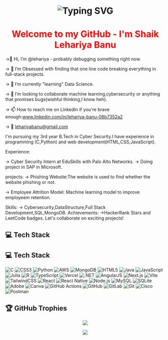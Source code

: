 
<h1 align="center">
  <img src="https://readme-typing-svg.demolab.com?font=Fira+Code&weight=600&size=28&pause=1000&color=32CD32&center=true&vCenter=true&width=900&lines=Welcome+to+my+GitHub+-+I'm+Shaik+Lehariya+Banu" alt="Typing SVG" />
</h1>

<h1 align="center">
  <font color="red">Welcome to my GitHub - I'm Shaik Lehariya Banu </font>
</h1>

->👋 Hi, I’m @lehariya - probably debugging something right now.

-> 👀 I’m Obsessed with finding that one line code breaking everything in full-stack projects.

-> 🌱 I’m currently "learning" Data Science. 

-> 💞️ I’m looking to collaborate machine learning,cybersecurity or anything that promises bugs(wishful thinking,I know heh).

-> 📫 How to reach me on LinkedIn if you're brave enough:www.linkedin.com/in/lehariya-banu-08b7352a2

-> 📧 lehariyabanu@gmail.com

I'm pursuing my 3rd year B.Tech in Cyber Security.I have experience in programming (C,Python) and web development(HTML,CSS,JavaScript).

Experience:

-> Cyber Security Intern at EduSkills with Palo Alto Networks.
-> Doing project in SAP in Microsoft.

projects:
-> Phishing Website:The website is used to find whether the website phishing or not.

-> Employee Attrition Model: Machine learning model to improve employeem retention.

Skills:
-> Cybersecurity,DataStructure,Full Stack Development,SQL,MongoDB.
Achievements:
->HackerRank Stars and LeetCode badges.
Let's collaborate on exciting projects!


## 💻 Tech Stack
## 💻 Tech Stack

![C](https://img.shields.io/badge/C-00599C?style=for-the-badge&logo=c&logoColor=white)
![CSS3](https://img.shields.io/badge/CSS3-1572B6?style=for-the-badge&logo=css3&logoColor=white)
![Python](https://img.shields.io/badge/Python-3776AB?style=for-the-badge&logo=python&logoColor=white)
![AWS](https://img.shields.io/badge/AWS-232F3E?style=for-the-badge&logo=amazon-aws&logoColor=white)
![MongoDB](https://img.shields.io/badge/MongoDB-4EA94B?style=for-the-badge&logo=mongodb&logoColor=white)
![HTML5](https://img.shields.io/badge/HTML5-E34F26?style=for-the-badge&logo=html5&logoColor=white)
![Java](https://img.shields.io/badge/Java-ED8B00?style=for-the-badge&logo=java&logoColor=white)
![JavaScript](https://img.shields.io/badge/JavaScript-F7DF1E?style=for-the-badge&logo=javascript&logoColor=black)
![Julia](https://img.shields.io/badge/Julia-9558B2?style=for-the-badge&logo=julia&logoColor=white)
![R](https://img.shields.io/badge/R-276DC3?style=for-the-badge&logo=r&logoColor=white)
![TypeScript](https://img.shields.io/badge/TypeScript-007ACC?style=for-the-badge&logo=typescript&logoColor=white)
![Vercel](https://img.shields.io/badge/Vercel-000000?style=for-the-badge&logo=vercel&logoColor=white)
![.NET](https://img.shields.io/badge/.NET-512BD4?style=for-the-badge&logo=dotnet&logoColor=white)
![AngularJS](https://img.shields.io/badge/AngularJS-E23237?style=for-the-badge&logo=angularjs&logoColor=white)
![Next.js](https://img.shields.io/badge/Next.js-000000?style=for-the-badge&logo=nextdotjs&logoColor=white)
![Vite](https://img.shields.io/badge/Vite-646CFF?style=for-the-badge&logo=vite&logoColor=white)
![TailwindCSS](https://img.shields.io/badge/TailwindCSS-06B6D4?style=for-the-badge&logo=tailwindcss&logoColor=white)
![React](https://img.shields.io/badge/React-20232A?style=for-the-badge&logo=react&logoColor=61DAFB)
![React Native](https://img.shields.io/badge/React_Native-20232A?style=for-the-badge&logo=react&logoColor=61DAFB)
![Node.js](https://img.shields.io/badge/Node.js-43853D?style=for-the-badge&logo=node.js&logoColor=white)
![MySQL](https://img.shields.io/badge/MySQL-005C84?style=for-the-badge&logo=mysql&logoColor=white)
![SQLite](https://img.shields.io/badge/SQLite-07405E?style=for-the-badge&logo=sqlite&logoColor=white)
![Adobe](https://img.shields.io/badge/Adobe-FF0000?style=for-the-badge&logo=adobe&logoColor=white)
![Canva](https://img.shields.io/badge/Canva-00C4CC?style=for-the-badge&logo=canva&logoColor=white)
![GitHub Actions](https://img.shields.io/badge/GitHub_Actions-2088FF?style=for-the-badge&logo=githubactions&logoColor=white)
![GitHub](https://img.shields.io/badge/GitHub-181717?style=for-the-badge&logo=github&logoColor=white)
![GitLab](https://img.shields.io/badge/GitLab-FC6D26?style=for-the-badge&logo=gitlab&logoColor=white)
![Git](https://img.shields.io/badge/GIT-E44C30?style=for-the-badge&logo=git&logoColor=white)
![Cisco](https://img.shields.io/badge/Cisco-1BA0D7?style=for-the-badge&logo=cisco&logoColor=white)
![Postman](https://img.shields.io/badge/Postman-FF6C37?style=for-the-badge&logo=postman&logoColor=white)


## 🏆 GitHub Trophies

<p align="center">
  <img src="https://github-profile-trophy.vercel.app/?username=lehariya&theme=radical&no-frame=true&margin-w=10&margin-h=10&title=MultiLanguage,Repositories,Commits,PullRequest,Followers,Issues,Experience,Stars" />
</p>

<p align="center">
  <img src="https://github-profile-trophy.vercel.app/?username=lehariya&theme=radical&no-frame=true&margin-w=10&margin-h=10&title=Reviews" />
</p>
